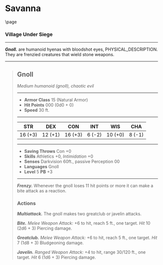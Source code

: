 #  Savanna    


\page

### Village Under Siege

___
***Gnoll.*** are humanoid hyenas with bloodshot eyes, PHYSICAL_DESCRIPTION. 
They are frenzied creatures that wield stone weapons.

___
> ## Gnoll 
>*Medium humanoid (gnoll), chaotic evil*
> ___
> - **Armor Class** 15 (Natural Armor)
> - **Hit Points** 000 (0d0 + 0)
> - **Speed** 30 ft.
>___
>|   STR   |   DEX   |   CON   |   INT   |   WIS   |   CHA   |
>|:-------:|:-------:|:-------:|:-------:|:-------:|:-------:|
>| 16 (+3) | 12 (+1) | 16 (+3) |  6 (-2) | 10 (+0) |  8 (-1) |
>___
> - **Saving Throws** Con +0
> - **Skills** Athletics +0, *Intimidation* +0
> - **Senses** Darkvision 60ft., passive Perception 00
> - **Languages** Gnoll
> - **Level** 5 **PB** +3
> ___
> ***Frenzy.*** Whenever the gnoll loses 11 hit points or more it can make a bite attack as a reaction.
>
> ### Actions
> ***Multiattack.*** The gnoll makes two greatclub or javelin attacks.
>
> ***Bite.*** *Melee Weapon Attack:* +6 to hit, reach 5 ft., one target. *Hit* 10 (2d6 + 3) Piercing damage. 
>
> ***Greatclub.*** *Melee Weapon Attack:* +6 to hit, reach 5 ft., one target. *Hit* 7 (1d8 + 3) Bludgeoning damage. 
>
> ***Javelin.*** *Ranged Weapon Attack:* +4 to hit, range 30/120 ft., one target. *Hit* 6 (1d6 + 3) Piercing damage.